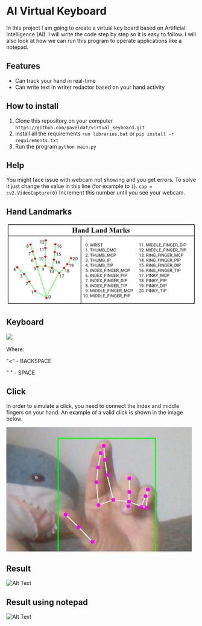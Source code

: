 # AI Virtual Keyboard
In this project I am going to create a virtual key board based on Artificial Intelligence (AI).
I will write the code step by step so it is easy to follow.
I will also look at how we can run this program to operate applications like a notepad.

## Features
* Can track your hand in real-time
* Can write text in writer redactor based on your hand activity

## How to install
1. Clone this repository on your computer
`https://github.com/paveldat/virtual_keyboard.git`
2. Install all the requirements
`run libraries.bat` or
`pip install -r requirements.txt`
3. Run the program
`python main.py`

## Help
You might face issue with webcam not showing and you get errors.
To solve it just change the value in this line (for example to `1`).
`cap = cv2.VideoCapture(0)`
Increment this number until you see your webcam.

## Hand Landmarks
<img src="https://github.com/paveldat/gesture_volume_control_v2/blob/main/img/HandLandmarks.png">

## Keyboard
<img src="https://github.com/paveldat/virtual_keyboard/blob/main/img/keyboard.png">

Where:

"<" - BACKSPACE

" " - SPACE

## Click
In order to simulate a click, you need to connect the index and middle fingers on your hand. An example of a valid click is shown in the image below.

<img src="https://github.com/paveldat/drag_and_drop/blob/main/img/click.png">

## Result
![Alt Text](https://github.com/paveldat/virtual_keyboard/blob/main/img/result.gif)

## Result using notepad
![Alt Text](https://github.com/paveldat/virtual_keyboard/blob/main/img/result_notepad.gif)